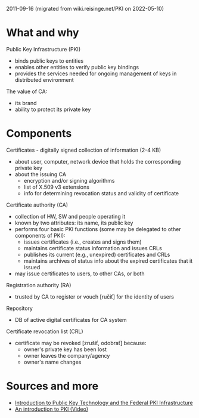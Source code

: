 2011-09-16 (migrated from wiki.reisinge.net/PKI on 2022-05-10)

# What and why

Public Key Infrastructure (PKI)

* binds public keys to entities
* enables other entities to verify public key bindings
* provides the services needed for ongoing management of keys in distributed environment

The value of CA:

* its brand
* ability to protect its private key

# Components

Certificates - digitally signed collection of information (2-4 KB)

* about user, computer, network device that holds the corresponding private key
* about the issuing CA
  * encryption and/or signing algorithms
  * list of X.509 v3 extensions
  * info for determining revocation status and validity of certificate

Certificate authority (CA)

* collection of HW, SW and people operating it
* known by two attributes: its name, its public key
* performs four basic PKI functions (some may be delegated to other components of PKI):
  * issues certificates (i.e., creates and signs them)
  * maintains certificate status information and issues CRLs
  * publishes its current (e.g., unexpired) certificates and CRLs
  * maintains archives of status info about the expired certificates that it issued
* may issue certificates to users, to other CAs, or both

Registration authority (RA)
 
* trusted by CA to register or vouch [ručiť] for the identity of users

Repository

* DB of active digital certificates for CA system

Certificate revocation list (CRL)

* certificate may be revoked [zrušiť, odobrať] because:
  * owner's private key has been lost
  * owner leaves the company/agency
  * owner's name changes

# Sources and more

* [Introduction to Public Key Technology and the Federal PKI Infrastructure](http://csrc.nist.gov/publications/nistpubs/800-32/sp800-32.pdf)
* [An introduction to PKI (Video)](http://www.youtube.com/watch?v=EizeExsarH8)
